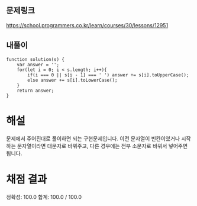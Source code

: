 ## 문제링크

https://school.programmers.co.kr/learn/courses/30/lessons/12951

## 내풀이

```
function solution(s) {
    var answer = '';
    for(let i = 0; i < s.length; i++){
        if(i === 0 || s[i - 1] === ' ') answer += s[i].toUpperCase();
        else answer += s[i].toLowerCase();
    }
    return answer;
}
```

# 해설

문제에서 주어진대로 풀이하면 되는 구현문제입니다.
이전 문자열이 빈칸이였거나 시작하는 문자열이라면 대문자로 바꿔주고,
다른 경우에는 전부 소문자로 바꿔서 넣어주면 됩니다.

# 채점 결과

정확성: 100.0
합계: 100.0 / 100.0

